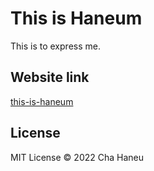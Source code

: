 # This is Haneum
This is to express me.

## Website link
[this-is-haneum](https://this-is-haneum.vercel.app/)

## License
MIT License &copy; 2022 Cha Haneu 